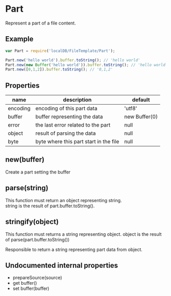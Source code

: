 Part
================

Represent a part of a file content.

## Example

```javascript
var Part = require('localDB/FileTemplate/Part');

Part.new('hello world').buffer.toString(); // 'hello world'
Part.new(new Buffer('hello world')).buffer.toString(); // 'hello world'
Part.new([0,1,2]).buffer.toString(); // '0,1,2'
```

## Properties

name | description | default
---- | ---------- | --------------
encoding | encoding of this part data | 'utf8'
buffer | buffer representing the data | new Buffer(0)
error | the last error related to the part | null
object | result of parsing the data | null
byte | byte where this part start in the file | null

## new(buffer)

Create a part setting the buffer

## parse(string)

This function must return an object representing string.  
string is the result of part.buffer.toString().

## stringify(object)

This function must returns a string representing object.
object is the result of parse(part.buffer.toString())

Responsible to return a string representing part data from object.

## Undocumented internal properties

- prepareSource(source)
- get buffer()
- set buffer(buffer)
